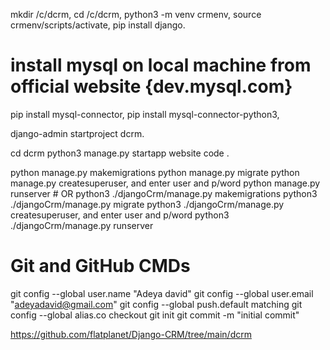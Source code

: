 mkdir /c/dcrm,
cd /c/dcrm,
python3 -m venv crmenv,
source crmenv/scripts/activate, 
pip install django.

# install mysql on local machine from official website {dev.mysql.com}
pip install mysql-connector,
pip install mysql-connector-python3,

django-admin startproject dcrm.

cd dcrm
python3 manage.py startapp website
code .

 python manage.py makemigrations
 python manage.py migrate
 python manage.py createsuperuser, and enter user and p/word
 python manage.py runserver
       # OR
 python3 ./djangoCrm/manage.py makemigrations
 python3 ./djangoCrm/manage.py migrate
 python3 ./djangoCrm/manage.py createsuperuser, and enter user and p/word
 python3 ./djangoCrm/manage.py runserver

# Git and GitHub CMDs
git config --global user.name "Adeya david"
git config --global user.email "adeyadavid@gmail.com"
git config --global push.default matching
git config --global alias.co checkout
git init
git commit -m "initial commit"








https://github.com/flatplanet/Django-CRM/tree/main/dcrm
